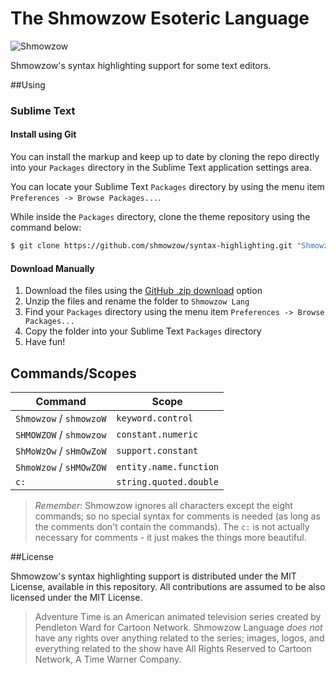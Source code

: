 # The Shmowzow Esoteric Language

![Shmowzow](https://raw.githubusercontent.com/shmowzow/shmowzow-lang/master/shmowzow.gif)

Shmowzow's syntax highlighting support for some text editors. 

##Using

### Sublime Text

#### Install using Git

You can install the markup and keep up to date by cloning the repo directly into your `Packages` directory in the Sublime
Text application settings area.

You can locate your Sublime Text `Packages` directory by using the menu item `Preferences -> Browse Packages...`.

While inside the `Packages` directory, clone the theme repository using the command below:

```sh
$ git clone https://github.com/shmowzow/syntax-highlighting.git "Shmowzow Lang"
```

#### Download Manually

1. Download the files using the [GitHub .zip download](https://github.com/shmowzow/syntax-highlighting/archive/master.zip) option
2. Unzip the files and rename the folder to `Shmowzow Lang`
3. Find your `Packages` directory using the menu item  `Preferences -> Browse Packages...`
4. Copy the folder into your Sublime Text `Packages` directory
5. Have fun!

## Commands/Scopes

Command     		      | Scope																																														
---						  | ---  																																															
`Shmowzow` / `shmowzoW`   | `keyword.control`  																														   
`SHMOWZOW` / `shmowzow`   | `constant.numeric`																															
`ShMoWzOw` / `sHmOwZoW`	  | `support.constant`																																			 
`ShmoWzow` / `sHMOwZOW`   | `entity.name.function`																																		
`c:` 					  | `string.quoted.double`																																							

> *Remember*: Shmowzow ignores all characters except the eight commands; so no special syntax for comments is needed 
(as long as the comments don't contain the commands). The `c:` is not actually necessary for comments - it just makes
the things more beautiful.  

##License

Shmowzow's syntax highlighting support is distributed under the MIT License, available in this repository. All 
contributions are assumed to be also licensed under the MIT License.

> Adventure Time is an American animated television series created by Pendleton Ward for Cartoon Network. Shmowzow Language
*does not* have any rights over anything related to the series; images, logos, and everything related to the show have All
Rights Reserved to Cartoon Network, A Time Warner Company.